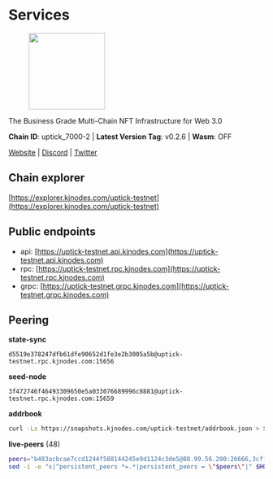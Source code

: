 # Services

<figure><img src="https://raw.githubusercontent.com/kj89/testnet_manuals/main/pingpub/logos/uptick.png" width="150" alt=""><figcaption></figcaption></figure>

The Business Grade Multi-Chain NFT Infrastructure for Web 3.0

**Chain ID**: uptick_7000-2 | **Latest Version Tag**: v0.2.6 | **Wasm**: OFF

[Website](https://uptick.network) | [Discord](https://discord.gg/UzeHS7fu5H) | [Twitter](https://twitter.com/uptickproject)




## Chain explorer
[https://explorer.kjnodes.com/uptick-testnet](https://explorer.kjnodes.com/uptick-testnet)

## Public endpoints

* api: [https://uptick-testnet.api.kjnodes.com](https://uptick-testnet.api.kjnodes.com)
* rpc: [https://uptick-testnet.rpc.kjnodes.com](https://uptick-testnet.rpc.kjnodes.com)
* grpc: [https://uptick-testnet.grpc.kjnodes.com](https://uptick-testnet.grpc.kjnodes.com)

## Peering

**state-sync**

```text
d5519e378247dfb61dfe90652d1fe3e2b3005a5b@uptick-testnet.rpc.kjnodes.com:15656
```

**seed-node**

```text
3f472746f46493309650e5a033076689996c8881@uptick-testnet.rpc.kjnodes.com:15659
```

**addrbook**
```bash
curl -Ls https://snapshots.kjnodes.com/uptick-testnet/addrbook.json > $HOME/.uptickd/config/addrbook.json
```

**live-peers** (48)
```bash
peers="b483acbcae7ccd1244f588144245e9d1124c3de5@88.99.56.200:26666,3cffe20d473b0bd4451d330da8b741b5d42dcb44@65.21.131.215:26666,d8777278648d8fc93800692a8b96a7f104df4f9a@194.163.135.127:26656,96a2fd192db329ff9df3f44569f0fe452ea9f19e@65.108.232.110:15656,a818920590d15226a206ec4c73b1c5c20c56a435@65.21.134.202:26666,dd8080d9ea1f3830370a4f51ca6fe858a3d32191@65.108.72.253:11656,e24bde7fe207160442fe6b93ee376a739def5757@51.222.248.153:26656,d5519e378247dfb61dfe90652d1fe3e2b3005a5b@65.109.68.190:15656,eb5a3112a64944e2bd701ff8aa99ab95209c6310@185.198.27.110:26656,1c66685cbf5c8dc0a739eb57c896d35eb2eed17c@141.94.139.233:28656,11995495f726f4e4c2ab74862fdb30e87c167448@65.108.195.235:27656,a489dcbd4c5b7ef20d77c51dba217e85c631f463@65.108.105.48:20456,af5262526a0800a29a0a7194e1488a9fa62d0005@195.3.223.208:26656,7849e4320385434b0828a3e0206a3b69767393f6@65.109.91.227:26656,10e15c663bb71095779182c54ccc933498fb6728@65.108.226.26:35656,49c86b1fdc3f99ac3108904aef4f64297f3f1415@209.222.97.81:26656,d15d0b19bcdf7ffa592b04de5362f5def6b20aa0@65.21.204.46:26667,94734f927b16ff91f5e45875396295d6173ca918@74.50.70.118:11574,0105e6bcc1d69031d27817110050319446101362@65.108.197.178:31656,7dace139a0389ca95c5eda64ddf19a01e6d60d02@95.214.52.206:26656,7eead0ecb9000e6a70db7fd5659bb76278bda508@65.21.94.31:26656,d0a53deabbc668a5bade8fc8b92cb9b0cba48c94@65.109.117.229:36656,2d13d953ddaff39270ec3e92e90113123bbc13a9@89.117.50.51:26656,4c22596be8857f6bd492113a9ace229a75c7429b@91.245.73.173:29656,0afdeea2f014bdfc43ab6dbdf567164daf861cf4@57.128.86.31:26656,145e9e43dfb55a87575837d997be5fcc8d7e1ac1@146.190.248.39:26656,b240c1da4015e1e28f6e6cdc6860ce9b85c5fa71@65.109.88.178:32656,fb2308819cefcdd8a74e957f82156625c47c42bc@65.108.229.95:26656,0afb5ce897e69eec34fb32bf87f4a2f93f79e0b3@65.109.65.210:30656,70c19420bb2d40c5a6c3466c69ead6e0877b9cc7@45.85.250.108:26656,5fcff61f9a6b78c87851abe3cb79ec616af10689@5.189.148.147:29656,b9d3fe835ded0b93c39befad43fb3c4964ae740f@91.195.101.100:26656,b9e0210809b9dfc9cd299c6e83116d7fa45c6e27@65.109.68.93:46656,00242af3dded97bb8380c9b9d98457ea7879e0c0@198.204.255.155:26656,737e25ce01c94b20bdcb3d9ce642837ae7f4069a@135.181.116.9:31301,e05ef87e0f9a2940cf057aefde89abf8171b00fb@65.109.84.250:15656,8f6fbc1a1119f5827e1768aca3577724460fb61f@157.90.213.40:26656,5739ae6fab71ec95fb3112f4d1ea2845782fa9f7@54.92.137.6:26656,2c952455a0e425081b54855091ab84c1fe73c4bc@65.108.231.124:10656,543044a94590b1d24a3596c097ed5e0274502114@65.108.69.17:26003,dedd92019e364182bc24e7d4052fd7cefa94a976@65.108.200.60:20656,ac21c5a88a61a66c7678a60b321a170fe927c411@146.190.248.180:26656,09d3655a7cd649c276b698cd57fcff4ec39a176c@178.18.242.228:15656,5abbfaea89f59b277e1d5f4acfac2ddfdfe1a0e1@176.57.189.212:15656,b14b4e3a46180eccf00d816aed5338db925e2237@185.225.191.149:26656,962d620d21ce5caba3e765501dd9b309cfac234f@78.31.64.11:26356,bfc2be7e459b947973a15a01055cad86ad34f35c@185.163.127.24:15656,f97a75fb69d3a5fe893dca7c8d238ccc0bd66a8f@94.23.23.189:6969"
sed -i -e "s|^persistent_peers *=.*|persistent_peers = \"$peers\"|" $HOME/.uptickd/config/config.toml
```
